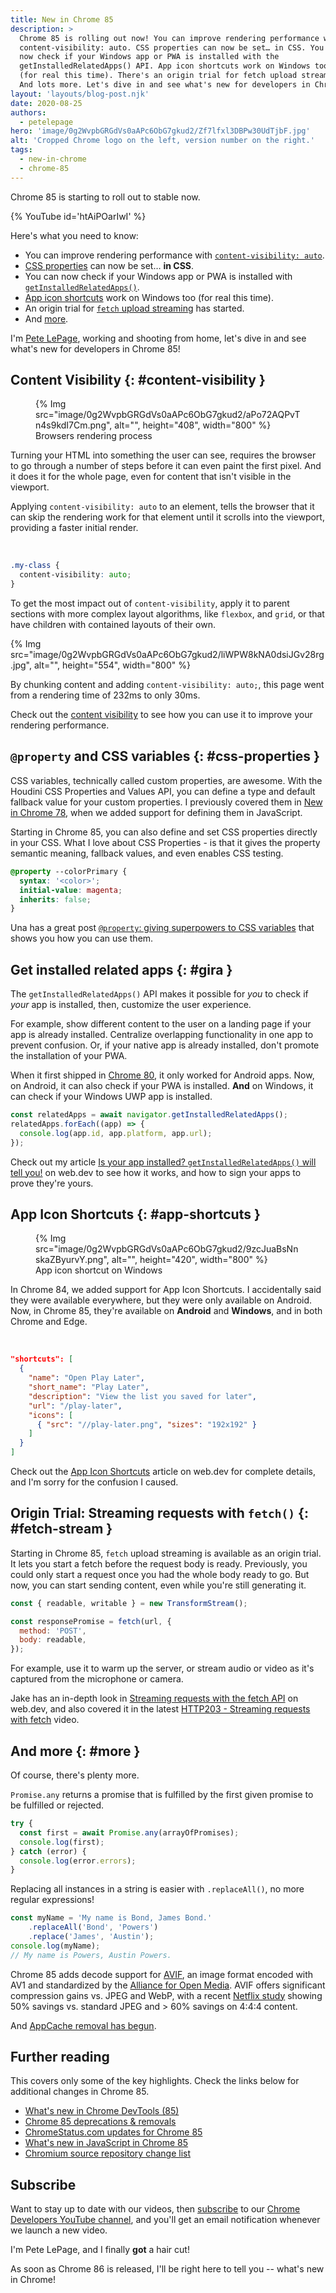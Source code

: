 ```yaml
---
title: New in Chrome 85
description: >
  Chrome 85 is rolling out now! You can improve rendering performance with
  content-visibility: auto. CSS properties can now be set… in CSS. You can
  now check if your Windows app or PWA is installed with the
  getInstalledRelatedApps() API. App icon shortcuts work on Windows too
  (for real this time). There's an origin trial for fetch upload streaming.
  And lots more. Let's dive in and see what's new for developers in Chrome 85!
layout: 'layouts/blog-post.njk'
date: 2020-08-25
authors:
  - petelepage
hero: 'image/0g2WvpbGRGdVs0aAPc6ObG7gkud2/Zf7lfxl3DBPw30UdTjbF.jpg'
alt: 'Cropped Chrome logo on the left, version number on the right.'
tags:
  - new-in-chrome
  - chrome-85
---
```


Chrome 85 is starting to roll out to stable now.

{% YouTube id='htAiPOarIwI' %}

Here's what you need to know:

* You can improve rendering performance with
  [`content-visibility: auto`](#content-visibility).
* [CSS properties](#css-properties) can now be set… **in CSS**.
* You can now check if your Windows app or PWA is installed with
  [`getInstalledRelatedApps()`](#gira).
* [App icon shortcuts](#app-shortcuts) work on Windows too (for real this time).
* An origin trial for [`fetch` upload streaming](#fetch-stream) has started.
* And [more](#more).

I'm [Pete LePage](https://twitter.com/petele), working and shooting from home,
let's dive in and see what's new for developers in Chrome 85!

## Content Visibility {: #content-visibility }

<figure class="float-right">
  {% Img src="image/0g2WvpbGRGdVs0aAPc6ObG7gkud2/aPo72AQPvTn4s9kdI7Cm.png", alt="", height="408", width="800" %}
  <figcaption>
    Browsers rendering process
  </figcaption>
</figure>

Turning your HTML into something the user can see, requires the browser to go
through a number of steps before it can even paint the first pixel.
And it does it for the whole page, even for content that isn't visible in the
viewport.

Applying `content-visibility: auto` to an element, tells the browser that it
can skip the rendering work for that element until it scrolls into the
viewport, providing a faster initial render.

<br style="clear:both;">

```css
.my-class {
  content-visibility: auto;
}
```

To get the most impact out of `content-visibility`, apply it to parent
sections with more complex layout algorithms, like `flexbox`, and `grid`, or
that have children with contained layouts of their own.

{% Img src="image/0g2WvpbGRGdVs0aAPc6ObG7gkud2/liWPW8kNA0dsiJGv28rg.jpg", alt="", height="554", width="800" %}

By chunking content and adding `content-visibility: auto;`, this page went
from a rendering time of 232ms to only 30ms.

Check out the [content visibility](https://web.dev/content-visibility/) to see
how you can use it to improve your rendering performance.

## `@property` and CSS variables {: #css-properties }

CSS variables, technically called custom properties, are awesome. With the
Houdini CSS Properties and Values API, you can define a type and default
fallback value for your custom properties. I previously covered them in
[New in Chrome 78](https://developers.google.com/web/updates/2019/10/nic78),
when we added support for defining them in JavaScript.

Starting in Chrome 85, you can also define and set CSS properties directly
in your CSS. What I love about CSS Properties - is that it gives the property
semantic meaning,  fallback values, and even enables CSS testing.

```css
@property --colorPrimary {
  syntax: '<color>';
  initial-value: magenta;
  inherits: false;
}
```

Una has a great post
[`@property`: giving superpowers to CSS variables](https://web.dev/at-property/)
that shows you how you can use them.

## Get installed related apps {: #gira }

The `getInstalledRelatedApps()` API makes it possible for *you* to check if
*your* app is installed, then, customize the user experience.

For example, show different content to the user on a landing page if your app
is already installed. Centralize overlapping functionality in one app to
prevent confusion. Or, if your native app is already installed, don't promote
the installation of your PWA.

When it first shipped in [Chrome 80](https://developers.google.com/web/updates/2020/02/nic80),
it only worked for Android apps. Now, on Android, it can also check if your
PWA is installed. **And** on Windows, it can check if your Windows UWP app is
installed.

```js
const relatedApps = await navigator.getInstalledRelatedApps();
relatedApps.forEach((app) => {
  console.log(app.id, app.platform, app.url);
});
```

Check out my article
[Is your app installed? `getInstalledRelatedApps()` will tell you!](https://web.dev/get-installed-related-apps/)
on web.dev to see how it works, and how to sign your apps to prove they're
yours.

## App Icon Shortcuts {: #app-shortcuts }

<figure class="float-right">
  {% Img src="image/0g2WvpbGRGdVs0aAPc6ObG7gkud2/9zcJuaBsNnskaZByurvY.png", alt="", height="420", width="800" %}
  <figcaption>
    App icon shortcut on Windows
  </figcaption>
</figure>

In Chrome 84, we added support for App Icon Shortcuts. I accidentally said
they were available everywhere, but they were only available on Android.
Now, in Chrome 85, they're available on **Android** and **Windows**, and in
both Chrome and Edge.

<br style="clear:both;">

```json
"shortcuts": [
  {
    "name": "Open Play Later",
    "short_name": "Play Later",
    "description": "View the list you saved for later",
    "url": "/play-later",
    "icons": [
      { "src": "//play-later.png", "sizes": "192x192" }
    ]
  }
]
```

Check out the [App Icon Shortcuts](https://web.dev/app-shortcuts/) article on
web.dev for complete details, and I'm sorry for the confusion I caused.

## Origin Trial: Streaming requests with `fetch()` {: #fetch-stream }

Starting in Chrome 85, `fetch` upload streaming is available as an origin
trial. It lets you start a fetch before the request body is ready. Previously,
you could only start a request once you had the whole body ready to go. But
now, you can start sending content, even while you're still generating it.

```javascript
const { readable, writable } = new TransformStream();

const responsePromise = fetch(url, {
  method: 'POST',
  body: readable,
});
```

For example, use it to warm up the server, or stream audio or video as it's
captured from the microphone or camera.

Jake has an in-depth look in
[Streaming requests with the fetch API](https://web.dev/fetch-upload-streaming/)
on web.dev, and also covered it in the latest
[HTTP203 - Streaming requests with fetch](https://www.youtube.com/watch?v=G9PpImUEeUA)
video.

## And more {: #more }

Of course, there's plenty more.

`Promise.any` returns a promise that is fulfilled by the first given promise
to be fulfilled or rejected.

```javascript
try {
  const first = await Promise.any(arrayOfPromises);
  console.log(first);
} catch (error) {
  console.log(error.errors);
}
```

Replacing all instances in a string is easier with `.replaceAll()`, no more
regular expressions!

```javascript
const myName = 'My name is Bond, James Bond.'
    .replaceAll('Bond', 'Powers')
    .replace('James', 'Austin');
console.log(myName);
// My name is Powers, Austin Powers.
```

Chrome 85 adds decode support for [AVIF](https://aomediacodec.github.io/av1-avif/),
an image format encoded with AV1 and standardized by the
[Alliance for Open Media](http://aomedia.org/). AVIF offers significant
compression gains vs. JPEG and WebP, with a recent
[Netflix study](https://netflixtechblog.com/avif-for-next-generation-image-coding-b1d75675fe4)
showing 50% savings vs. standard JPEG and > 60% savings on 4:4:4 content.

And [AppCache removal has begun](https://web.dev/appcache-removal/).

## Further reading

This covers only some of the key highlights. Check the links below for
additional changes in Chrome 85.

* [What's new in Chrome DevTools (85)](https://developers.google.com/web/updates/2020/06/devtools)
* [Chrome 85 deprecations & removals](https://developers.google.com/web/updates/2020/07/chrome-85-deps-rems)
* [ChromeStatus.com updates for Chrome 85](https://www.chromestatus.com/features#milestone%3D85)
* [What's new in JavaScript in Chrome 85](https://v8.dev/blog/v8-release-85)
* [Chromium source repository change list](https://chromium.googlesource.com/chromium/src/+log/84.0.4147.92..85.0.4183.85)

## Subscribe

Want to stay up to date with our videos, then [subscribe](https://goo.gl/6FP1a5)
to our [Chrome Developers YouTube channel](https://www.youtube.com/user/ChromeDevelopers/),
and you'll get an email notification whenever we launch a new video.

I'm Pete LePage, and I finally  **got** a hair cut!

As soon as Chrome 86 is released, I'll be right here to tell you -- what's
new in Chrome!
